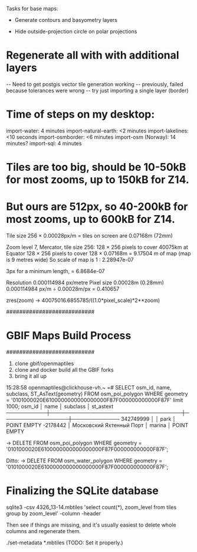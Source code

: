 Tasks for base maps:

- Generate contours and basyometry layers

- Hide outside-projection circle on polar projections

# Regenerate all with with additional layers
-- Need to get postgis vector tile generation working
-- previously, failed because tolerances were wrong
-- try just importing a single layer (border)

# Time of steps on my desktop:

import-water: 4 minutes
import-natural-earth: <2 minutes
import-lakelines: <10 seconds
import-osmborder: <6 minutes
import-osm (Norway): 14 minutes?
import-sql: 4 minutes

# Tiles are too big, should be 10-50kB for most zooms, up to 150kB for Z14.
# But ours are 512px, so 40-200kB for most zooms, up to 600kB for Z14.

Tile size 256 × 0.00028px/m = tiles on screen are 0.07168m (72mm)

Zoom level 7, Mercator, tile size 256:
128 × 256 pixels to cover 40075km at Equator
128 × 256 pixels to cover 128 × 0.07168m = 9.17504 m of map (map is 9 metres wide)
So scale of map is 1 : 2.28947e-07

3px for a minimum length, = 6.8684e-07


Resolution 0.000114984 px/metre
Pixel size 0.00028m (0.28mm)
0.000114984 px/m ÷ 0.00028m/px = 0.410657

zres(zoom) → 40075016.6855785/((1.0*pixel_scale)*2**zoom)

###########################
# GBIF Maps Build Process #
###########################

1. clone gbif/openmaptiles
2. clone and docker build all the GBIF forks
3. bring it all up

15:28:58 openmaptiles@clickhouse-vh.~ =# SELECT osm_id, name, subclass, ST_AsText(geometry) FROM osm_poi_polygon WHERE geometry = '0101000020E6100000000000000000F87F000000000000F87F' limit 1000;
  osm_id   │                name                │     subclass     │  st_astext
───────────┼────────────────────────────────────┼──────────────────┼─────────────
 342749999 │                                    │ park             │ POINT EMPTY
  -2178442 │ Московский Яхтенный Порт           │ marina           │ POINT EMPTY

→ DELETE FROM osm_poi_polygon WHERE geometry = '0101000020E6100000000000000000F87F000000000000F87F';

Ditto:
→ DELETE FROM osm_water_polygon WHERE geometry = '0101000020E6100000000000000000F87F000000000000F87F';

# Finalizing the SQLite database

sqlite3 -csv 4326_13-14.mbtiles 'select count(*), zoom_level from tiles group by zoom_level' -column -header

Then see if things are missing, and it's usually easiest to delete whole columns and regenerate them.

./set-metadata *.mbtiles
(TODO: Set it properly.)
